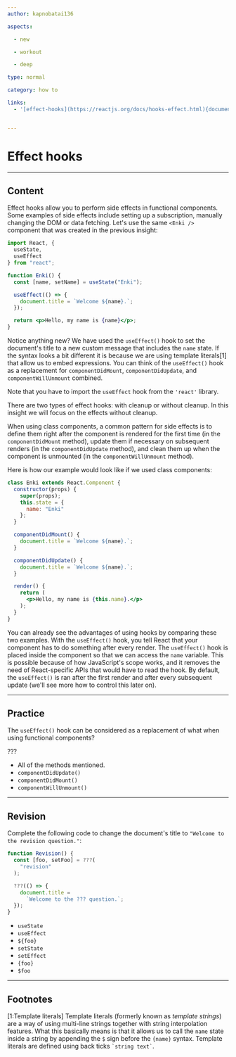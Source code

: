 ```yaml
---
author: kapnobatai136

aspects:

  - new

  - workout

  - deep

type: normal

category: how to

links:
  - '[effect-hooks](https://reactjs.org/docs/hooks-effect.html){documentation}'


---
```


# Effect hooks

---
## Content

Effect hooks allow you to perform side effects in functional components. Some examples of side effects include setting up a subscription, manually changing the DOM or data fetching. Let's use the same `<Enki />` component that was created in the previous insight:

```jsx
import React, {
  useState,
  useEffect
} from "react";

function Enki() {
  const [name, setName] = useState("Enki");

  useEffect(() => {
    document.title = `Welcome ${name}.`;
  });

  return <p>Hello, my name is {name}</p>;
}
```

Notice anything new? We have used the `useEffect()` hook to set the document's title to a new custom message that includes the `name` state. If the syntax looks a bit different it is because we are using template literals[1] that allow us to embed expressions. You can think of the `useEffect()` hook as a replacement for `componentDidMount`, `componentDidUpdate`, and `componentWillUnmount` combined.

Note that you have to import the `useEffect` hook from the `'react'` library.

There are two types of effect hooks: with cleanup or without cleanup. In this insight we will focus on the effects without cleanup.

When using class components, a common pattern for side effects is to define them right after the component is rendered for the first time (in the `componentDidMount` method), update them if necessary on subsequent renders (in the `componentDidUpdate` method), and clean them up when the component is unmounted (in the `componentWillUnmount` method).

Here is how our example would look like if we used class components:

```jsx
class Enki extends React.Component {
  constructor(props) {
    super(props);
    this.state = {
      name: "Enki"
    };
  }

  componentDidMount() {
    document.title = `Welcome ${name}.`;
  }

  componentDidUpdate() {
    document.title = `Welcome ${name}.`;
  }

  render() {
    return (
      <p>Hello, my name is {this.name}.</p>
    );
  }
}
```

You can already see the advantages of using hooks by comparing these two examples. With the `useEffect()` hook, you tell React that your component has to do something after every render. The `useEffect()` hook is placed inside the component so that we can access the `name` variable. This is possible because of how JavaScript's scope works, and it removes the need of React-specific APIs that would have to read the hook. By default, the `useEffect()` is ran after the first render and after every subsequent update (we'll see more how to control this later on).

---
## Practice

The `useEffect()` hook can be considered as a replacement of what when using functional components?

???

* All of the methods mentioned.
* `componentDidUpdate()`
* `componentDidMount()`
* `componentWillUnmount()`

---
## Revision

Complete the following code to change the document's title to `"Welcome to the revision question."`:

```jsx
function Revision() {
  const [foo, setFoo] = ???(
    "revision"
  );

  ???(() => {
    document.title =
      `Welcome to the ??? question.`;
  });
}
```

* `useState`
* `useEffect`
* `${foo}`
* `setState`
* `setEffect`
* `{foo}`
* `$foo`

---
## Footnotes

[1:Template literals]
Template literals (formerly known as *template strings*) are a way of using multi-line strings together with string interpolation features. What this basically means is that it allows us to call the `name` state inside a string by appending the `$` sign before the `{name}` syntax. Template literals are defined using back ticks `` `string text` ``.
